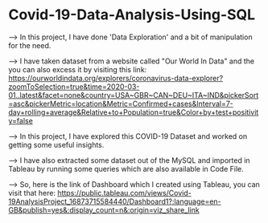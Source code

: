 # Covid-19-Data-Analysis-Using-SQL
--> In this project, I have done 'Data Exploration' and a bit of manipulation for the need.

--> I have taken dataset from a website called "Our World In Data" and the you can also excess it by visiting this link: https://ourworldindata.org/explorers/coronavirus-data-explorer?zoomToSelection=true&time=2020-03-01..latest&facet=none&country=USA~GBR~CAN~DEU~ITA~IND&pickerSort=asc&pickerMetric=location&Metric=Confirmed+cases&Interval=7-day+rolling+average&Relative+to+Population=true&Color+by+test+positivity=false

--> In this project, I have explored this COVID-19 Dataset and worked on getting some useful insights.

--> I have also extracted some dataset out of the MySQL and imported in Tableau by running some queries which are also available in Code File.

--> So, here is the link of Dashboard which I created using Tableau, you can visit that here: https://public.tableau.com/views/Covid-19AnalysisProject_16873715584440/Dashboard1?:language=en-GB&publish=yes&:display_count=n&:origin=viz_share_link

